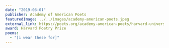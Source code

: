 ```yaml
---
date: "2019-03-01"
publisher: Academy of American Poets
featuredImage: ../../images/academy-american-poets.jpeg
external_link: https://poets.org/academy-american-poets/harvard-university-poetry-prize-2016
award: Harvard Poetry Prize
poems: 
  - "[i wear these for]"
---
```

